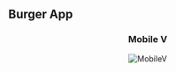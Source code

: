 ## Burger App
<center>
  <h3>Mobile V</h3>
  <img src="https://image.ibb.co/bRbu0d/Screenshot_from_2018_04_18_12_58_22.png" alt="MobileV" border="0">
</center>
